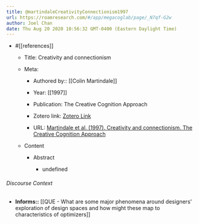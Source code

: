 ```yaml
---
title: @martindaleCreativityConnectionism1997
url: https://roamresearch.com/#/app/megacoglab/page/_N7qf-G2w
author: Joel Chan
date: Thu Aug 20 2020 10:56:32 GMT-0400 (Eastern Daylight Time)
---
```


- #[[references]]

    - Title: Creativity and connectionism

    - Meta:

        - Authored by:: [[Colin Martindale]]

        - Year: [[1997]]

        - Publication: The Creative Cognition Approach

        - Zotero link: [Zotero Link](zotero://select/items/7_GF2R5P8L)

        - URL: [Martindale et al. (1997). Creativity and connectionism. The Creative Cognition Approach](undefined)

    - Content

        - Abstract

            - undefined

###### Discourse Context

- **Informs::** [[QUE - What are some major phenomena around designers' exploration of design spaces and how might these map to characteristics of optimizers]]
